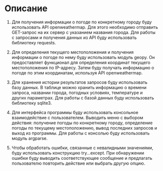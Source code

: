 # Описание

1) Для получения информации о погоде по конкретному городу буду использовать API openweathermap. Для этого необходимо отправить GET-запрос на их сервер с указанием названия города. Для работы с запросами и получения данных из API буду использовать библиотеку requests.

2) Для определения текущего местоположения и получения информации о погоде по нему буду использовать модуль geopy. Он предоставляет функционал для определения координат текущего местоположения по IP-адресу. Затем буду получать информацию о погоде по этим координатам, используя API openweathermap.

3) Для хранения истории результатов запросов буду использовать базу данных. В таблице можно хранить информацию о времени запроса, названии города, погодных условиях, температуре и других параметрах. Для работы с базой данных буду использовать библиотеку sqlite3.

4) Для интерфейса программы буду использовать консольное взаимодействие с пользователем. Выводить меню с выбором действия: получение погоды по конкретному городу, определение погоды по текущему местоположению, вывод последних запросов и выход из программы. Для работы с консолью буду использовать модуль argparse.

5) Чтобы обработать ошибки, связанные с невалидными значениями, буду использовать конструкцию try...except. При обнаружении ошибки буду выводить соответствующее сообщение и предлагать пользователю повторить действие или выбрать другую опцию.